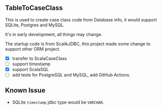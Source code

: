 ## TableToCaseClass

This is used to create case class code from Database info, it would support SQLite, Postgres and MySQL.

It's in early development, all things may change.

The startup code is from ScalikJDBC, this project made some change to support other ORM project.


- [x] transfer to ScalaCaseClass
- [ ] support timestamp
- [x] support ScalaSQL
- [ ] add tests for PostgreSQL and MySQL, add GitHub Actions.

## Known Issue
- SQLite `timestamp` jdbc type would be `VARCHAR`.